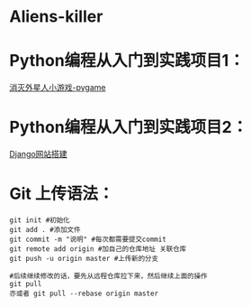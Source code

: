 # Aliens-killer
Python编程从入门到实践项目1：
====

[消灭外星人小游戏-pygame](https://github.com/jackychancjcjcj/Aliens-killer/tree/master/%E5%A4%96%E6%98%9F%E4%BA%BA%E5%85%A5%E4%BE%B5)

Python编程从入门到实践项目2：
==

[Django网站搭建](https://github.com/jackychancjcjcj/Aliens-killer/tree/master/%E7%BD%91%E7%AB%99)

Git 上传语法：
===
    git init #初始化
    git add . #添加文件  
    git commit -m "说明" #每次都需要提交commit  
    git remote add origin #加自己的仓库地址 关联仓库  
    git push -u origin master #上传新的分支  

    #后续继续修改的话，要先从远程仓库拉下来，然后继续上面的操作  
    git pull  
    亦或者 git pull --rebase origin master

